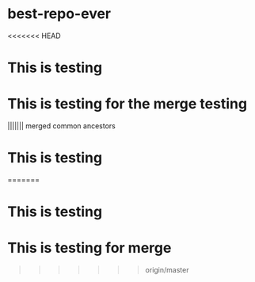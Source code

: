 # best-repo-ever
<<<<<<< HEAD
# This is testing 
# This is testing for the merge testing
||||||| merged common ancestors
# This is testing 
=======
# This is testing
# This is testing for merge 
>>>>>>> origin/master
